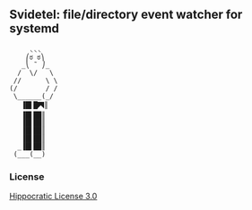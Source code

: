 ## Svidetel: file/directory event watcher for systemd ##
```
     ◟◟◟
    ⎛ಠ ಠ⎞
   _⎝ ˜ ⎠_
  /  \/   \
 //      \ \
(/       / /
 \______(_/
   ▐█▌█🭫║
   ▐█▌██║
   ▐█▌██║
   ▐█▌██║
   ▐█▌██║
  _▐█▌██║
 (___(__)
```

### License ###

[Hippocratic License 3.0](https://github.com/roadkell/wiktion/blob/main/LICENSE.md)

